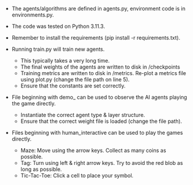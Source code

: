 - The agents/algorithms are defined in agents.py, environment code is in environments.py.
- The code was tested on Python 3.11.3.
- Remember to install the requirements (pip install -r requirements.txt).

- Running train.py will train new agents.
    - This typically takes a very long time.
    - The final weights of the agents are written to disk in /checkpoints
    - Training metrics are written to disk in /metrics. Re-plot a metrics file using plot.py (change the file path on line 5).
    - Ensure that the constants are set correctly.
- File beginning with demo_ can be used to observe the AI agents playing the game directly.
    - Instantiate the correct agent type & layer structure.
    - Ensure that the correct weight file is loaded (change the file path).
- Files beginning with human_interactive can be used to play the games directly.
    - Maze: Move using the arrow keys. Collect as many coins as possible.
    - Tag: Turn using left & right arrow keys. Try to avoid the red blob as long as possible.
    - Tic-Tac-Toe: Click a cell to place your symbol.